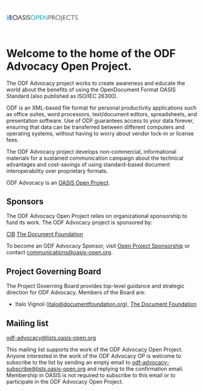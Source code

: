 <img src="img/oasis-op-logo.png" width="200">

# Welcome to the home of the ODF Advocacy Open Project.

The ODF Advocacy project works to create awareness and educate the world about the benefits of using the OpenDocument Format OASIS Standard (also published as ISO/IEC 26300).

ODF is an XML-based file format for personal productivity applications such as office suites, word processors, text/document editors, spreadsheets, and presentation software. Use of ODF guarantees access to your data forever, ensuring that data can be transferred between different computers and operating systems, without having to worry about vendor lock-in or license fees.

The ODF Advocacy project develops non-commercial, informational materials for a sustained communication campaign about the technical advantages and cost-savings of using standard-based document interoperability over proprietary formats.

ODF Advocacy is an [OASIS Open Project](https://oasis-open-projects.org/). 

## Sponsors

The ODF Advocacy Open Project relies on organizational sponsorship to fund its work. The ODF Advocacy project is sponsored by:

[CIB](https://www.cib.de/en/home.html)
[The Document Foundation](https://www.documentfoundation.org/)

To become an ODF Advocacy Sponsor, visit [Open Project Sponsorship](https://oasis-open-projects.org/sponsorship/) or contact [communications@oasis-open.org](email).

## Project Governing Board

The Project Governing Board provides top-level guidance and strategic direction for ODF Advocacy. Members of the Board are: 

*  Italo Vignoli (italo@documentfoundation.org), [The Document Foundation](https://www.documentfoundation.org/)

## Mailing list

odf-advocacy@lists.oasis-open.org

This mailing list supports the work of the ODF Advocacy Open Project. Anyone interested in the work of the ODF Advocacy OP is welcome to subscribe to the list by sending an empty email to odf-advocacy-subscribe@lists.oasis-open.org and replying to the confirmation email. Membership in OASIS is not required to subscribe to this email or to participate in the ODF Advocacy Open Project. 
